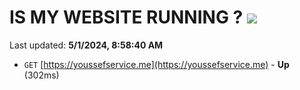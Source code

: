 # IS MY WEBSITE RUNNING ? [![](https://img.shields.io/static/v1?label=Sponsor&message=%E2%9D%A4&logo=GitHub&color=%23fe8e86)](https://github.com/sponsors/<username>)

Last updated: **5/1/2024, 8:58:40 AM**

- `GET` [https://youssefservice.me](https://youssefservice.me) - **Up** (302ms)
